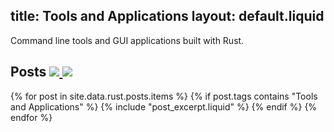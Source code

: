 title: Tools and Applications
layout: default.liquid
---

Command line tools and GUI applications built with Rust.

<h2>
  Posts
  <a class="feedicon" href="/tools-and-applications/feed.rss" title="Tools and Applications RSS Feed">
    <img src="/images/rss.svg" />
  </a>
  <a class="feedicon" href="/tools-and-applications/feed.json" title="Tools and Applications JSON Feed">
    <img src="/images/jsonfeed.png" />
  </a>
</h2>

{% for post in site.data.rust.posts.items %}
  {% if post.tags contains "Tools and Applications" %}
  {% include "post_excerpt.liquid" %}
  {% endif %}
{% endfor %}
